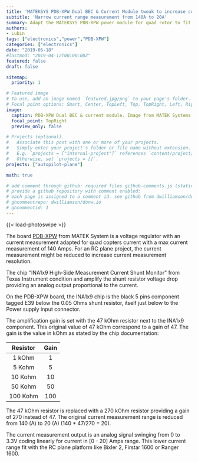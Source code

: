 ```yaml
---
title: 'MATEKSYS PDB-XPW Dual BEC & Current Module tweak to increase current measurement sensitivity'
subtitle: 'Narrow current range measurement from 140A to 20A'
summary: Adapt the MATEKSYS PDB-XPW power module for quad rotor to fit electric RC plane with lower current requirements. Change current measurement range by replacing one single resistor from the Op-Amp current measurement circuit.
authors:
- Lubin
tags: ["electronics","power","PDB-XPW"]
categories: ["electronics"]
date: "2019-05-18"
#lastmod: "2019-04-12T00:00:00Z"
featured: false
draft: false

sitemap:
  priority: 1

# Featured image
# To use, add an image named `featured.jpg/png` to your page's folder.
# Focal point options: Smart, Center, TopLeft, Top, TopRight, Left, Right, BottomLeft, Bottom, BottomRight
image:
  caption: PDB-XPW Dual BEC & current module. Image from MATEK Systems.
  focal_point: TopRight
  preview_only: false

# Projects (optional).
#   Associate this post with one or more of your projects.
#   Simply enter your project's folder or file name without extension.
#   E.g. `projects = ["internal-project"]` references `content/project/deep-learning/index.md`.
#   Otherwise, set `projects = []`.
projects: ["autopilot-plane"]

math: true

# add comment through github: required files github-comments.js (static/js) and comments.html (partial)
# provide a github repository with comment enabled:
# each page is assigned to a comment id. see github from dwilliamson/donw.io
# ghcommentrepo: dwilliamson/donw.io
# ghcommentid: 1
---
```


<!-- Enable Photo Swipe + gallery features -->
{{< load-photoswipe >}}

The board [PDB-XPW](http://www.mateksys.com/?portfolio=pdb-xpw) from MATEK System is a voltage regulator with an current measurement adapted for quad copters current with a max current measurement of 140 Amps. For an RC plane project, the current measurement might be reduced to increase current measurement resolution.

The chip "INA1x9 High-Side Measurement Current Shunt Monitor" from Texas Instrument condition and amplify the shunt resistor voltage drop providing an analog output proportional to the current.

On the PDB-XPW board, the INA1x9 chip is the black 5 pins component tagged E39 below the 0.05 Ohms shunt resistor, itself just below to the Power supply input connector.

The amplification gain is set with the 47 kOhm resistor next to the INA1x9 component. This original value of 47 kOhm correspond to a gain of 47.
The gain is the value in kOhm as stated by the chip documentation: 

|Resistor|Gain|
|:---:|:---:|
|1 kOhm | 1 |
|5 Kohm | 5 |
|10 Kohm | 10 |
|50 Kohm | 50 |
|100 Kohm | 100 |

The 47 kOhm resistor is replaced with a 270 kOhm resistor providing a gain of 270 instead of 47. 
The original current measurement range is reduced from 140 (A) to 20 (A) (140 * 47/270 = 20). 

The current measurement output is an analog signal swinging from 0 to 3.3V coding linearly for current in [0 - 20] Amps range. This lower current range fit with the RC plane platform like Bixler 2, Firstar 1600 or Ranger 1600.

